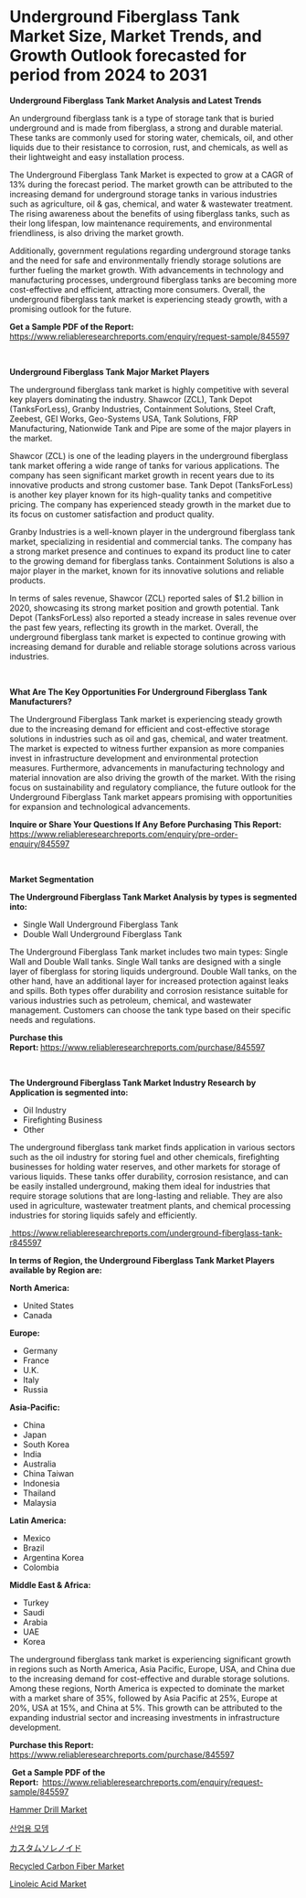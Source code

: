 <p><h1>Underground Fiberglass Tank Market Size, Market Trends, and Growth Outlook forecasted for period from 2024 to 2031</h1></p><p><strong>Underground Fiberglass Tank Market Analysis and Latest Trends</strong></p>
<p><p>An underground fiberglass tank is a type of storage tank that is buried underground and is made from fiberglass, a strong and durable material. These tanks are commonly used for storing water, chemicals, oil, and other liquids due to their resistance to corrosion, rust, and chemicals, as well as their lightweight and easy installation process.</p><p>The Underground Fiberglass Tank Market is expected to grow at a CAGR of 13% during the forecast period. The market growth can be attributed to the increasing demand for underground storage tanks in various industries such as agriculture, oil & gas, chemical, and water & wastewater treatment. The rising awareness about the benefits of using fiberglass tanks, such as their long lifespan, low maintenance requirements, and environmental friendliness, is also driving the market growth.</p><p>Additionally, government regulations regarding underground storage tanks and the need for safe and environmentally friendly storage solutions are further fueling the market growth. With advancements in technology and manufacturing processes, underground fiberglass tanks are becoming more cost-effective and efficient, attracting more consumers. Overall, the underground fiberglass tank market is experiencing steady growth, with a promising outlook for the future.</p></p>
<p><strong>Get a Sample PDF of the Report:&nbsp;</strong> <a href="https://www.reliableresearchreports.com/enquiry/request-sample/845597">https://www.reliableresearchreports.com/enquiry/request-sample/845597</a></p>
<p>&nbsp;</p>
<p><strong>Underground Fiberglass Tank Major Market Players</strong></p>
<p><p>The underground fiberglass tank market is highly competitive with several key players dominating the industry. Shawcor (ZCL), Tank Depot (TanksForLess), Granby Industries, Containment Solutions, Steel Craft, Zeebest, GEI Works, Geo-Systems USA, Tank Solutions, FRP Manufacturing, Nationwide Tank and Pipe are some of the major players in the market.</p><p>Shawcor (ZCL) is one of the leading players in the underground fiberglass tank market offering a wide range of tanks for various applications. The company has seen significant market growth in recent years due to its innovative products and strong customer base. Tank Depot (TanksForLess) is another key player known for its high-quality tanks and competitive pricing. The company has experienced steady growth in the market due to its focus on customer satisfaction and product quality.</p><p>Granby Industries is a well-known player in the underground fiberglass tank market, specializing in residential and commercial tanks. The company has a strong market presence and continues to expand its product line to cater to the growing demand for fiberglass tanks. Containment Solutions is also a major player in the market, known for its innovative solutions and reliable products.</p><p>In terms of sales revenue, Shawcor (ZCL) reported sales of $1.2 billion in 2020, showcasing its strong market position and growth potential. Tank Depot (TanksForLess) also reported a steady increase in sales revenue over the past few years, reflecting its growth in the market. Overall, the underground fiberglass tank market is expected to continue growing with increasing demand for durable and reliable storage solutions across various industries.</p></p>
<p>&nbsp;</p>
<p><strong>What Are The Key Opportunities For Underground Fiberglass Tank Manufacturers?</strong></p>
<p><p>The Underground Fiberglass Tank market is experiencing steady growth due to the increasing demand for efficient and cost-effective storage solutions in industries such as oil and gas, chemical, and water treatment. The market is expected to witness further expansion as more companies invest in infrastructure development and environmental protection measures. Furthermore, advancements in manufacturing technology and material innovation are also driving the growth of the market. With the rising focus on sustainability and regulatory compliance, the future outlook for the Underground Fiberglass Tank market appears promising with opportunities for expansion and technological advancements.</p></p>
<p><strong>Inquire or Share Your Questions If Any Before Purchasing This Report:</strong> <a href="https://www.reliableresearchreports.com/enquiry/pre-order-enquiry/845597">https://www.reliableresearchreports.com/enquiry/pre-order-enquiry/845597</a></p>
<p>&nbsp;</p>
<p><strong>Market Segmentation</strong></p>
<p><strong>The Underground Fiberglass Tank Market Analysis by types is segmented into:</strong></p>
<p><ul><li>Single Wall Underground Fiberglass Tank</li><li>Double Wall Underground Fiberglass Tank</li></ul></p>
<p><p>The Underground Fiberglass Tank market includes two main types: Single Wall and Double Wall tanks. Single Wall tanks are designed with a single layer of fiberglass for storing liquids underground. Double Wall tanks, on the other hand, have an additional layer for increased protection against leaks and spills. Both types offer durability and corrosion resistance suitable for various industries such as petroleum, chemical, and wastewater management. Customers can choose the tank type based on their specific needs and regulations.</p></p>
<p><strong>Purchase this Report:&nbsp;</strong><a href="https://www.reliableresearchreports.com/purchase/845597">https://www.reliableresearchreports.com/purchase/845597</a></p>
<p>&nbsp;</p>
<p><strong>The Underground Fiberglass Tank Market Industry Research by Application is segmented into:</strong></p>
<p><ul><li>Oil Industry</li><li>Firefighting Business</li><li>Other</li></ul></p>
<p><p>The underground fiberglass tank market finds application in various sectors such as the oil industry for storing fuel and other chemicals, firefighting businesses for holding water reserves, and other markets for storage of various liquids. These tanks offer durability, corrosion resistance, and can be easily installed underground, making them ideal for industries that require storage solutions that are long-lasting and reliable. They are also used in agriculture, wastewater treatment plants, and chemical processing industries for storing liquids safely and efficiently.</p></p>
<p><a href="https://www.reliableresearchreports.com/underground-fiberglass-tank-r845597">&nbsp;https://www.reliableresearchreports.com/underground-fiberglass-tank-r845597</a></p>
<p><strong>In terms of Region, the Underground Fiberglass Tank Market Players available by Region are:</strong></p>
<p>
    <p> <strong> North America: </strong>
        <ul>
            <li>United States</li>
            <li>Canada</li>
        </ul>
        </p> 
    <p> <strong> Europe: </strong>
        <ul>
            <li>Germany</li>
            <li>France</li>
            <li>U.K.</li>
            <li>Italy</li>
            <li>Russia</li>
        </ul>
        </p> 
    <p> <strong> Asia-Pacific: </strong>
        <ul>
            <li>China</li>
            <li>Japan</li>
            <li>South Korea</li>
            <li>India</li>
            <li>Australia</li>
            <li>China Taiwan</li>
            <li>Indonesia</li>
            <li>Thailand</li>
            <li>Malaysia</li>
        </ul>
        </p> 
    <p> <strong> Latin America: </strong>
        <ul>
            <li>Mexico</li>
            <li>Brazil</li>
            <li>Argentina Korea</li>
            <li>Colombia</li>
        </ul>
        </p> 
    <p> <strong> Middle East & Africa: </strong>
        <ul>
            <li>Turkey</li>
            <li>Saudi</li>
            <li>Arabia</li>
            <li>UAE</li>
            <li>Korea</li>
        </ul>
    </p>
    </p>
<p><p>The underground fiberglass tank market is experiencing significant growth in regions such as North America, Asia Pacific, Europe, USA, and China due to the increasing demand for cost-effective and durable storage solutions. Among these regions, North America is expected to dominate the market with a market share of 35%, followed by Asia Pacific at 25%, Europe at 20%, USA at 15%, and China at 5%. This growth can be attributed to the expanding industrial sector and increasing investments in infrastructure development.</p></p>
<p><strong>Purchase this Report: </strong><a href="https://www.reliableresearchreports.com/purchase/845597">https://www.reliableresearchreports.com/purchase/845597</a></p>
<p>&nbsp;<strong>Get a Sample PDF of the Report:&nbsp;&nbsp;</strong><a href="https://www.reliableresearchreports.com/enquiry/request-sample/845597">https://www.reliableresearchreports.com/enquiry/request-sample/845597</a></p>
<p><strong></strong></p>
<p><p><a href="https://github.com/wwwkeltoum/Market-Research-Report-List-3/blob/main/hammer-drill-market.md">Hammer Drill Market</a></p><p><a href="https://github.com/Penelolack456456/Market-Research-Report-List-1/blob/main/239772530312.md">산업용 모뎀</a></p><p><a href="https://github.com/ReganWisoky2023/Market-Research-Report-List-1/blob/main/967890633050.md">カスタムソレノイド</a></p><p><a href="https://issuu.com/reportprime-2/docs/recycled-carbon-fiber-market-size-2030.pptx">Recycled Carbon Fiber Market</a></p><p><a href="https://issuu.com/reportprime-2/docs/linoleic-acid-market-size-2030.pptx">Linoleic Acid Market</a></p></p>